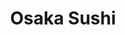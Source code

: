 ---
layout: place
title: "Osaka Sushi"
permalink: /pennsylvania/southampton/osaka-sushi.html
stateAbbr: PA
stateName: Pennsylvania
cityName: Southampton
seo:
  name: "Osaka Sushi"
  type: Restaurant
  links: http://www.osaka504.com/
description: "Looking for sushi in Southampton, Pennsylvania? Check out Osaka Sushi for a delightful Japanese dining experience. Enjoy a variety of sushi and other dishes ..."
place_id: ChIJMwBvMWGsxokR7whFki24wWE
photos:
  - name: >-
      places/ChIJMwBvMWGsxokR7whFki24wWE/photos/AeeoHcLRb-IqCKylF7l7Mxfqeh5fHVRddCMMdrm-R-Aq-GIE0BMN1tbdHI8FryynhkalCgJ7bf0237F93kqzUu5ZnbMIx8isv5vqThsQfURhOgSZBX8pA33BuIY_eWFGme_qmMoi_5CAdD8ARqmACKdPuf6SVS7eoxPMYdoF1hofiJr3xDEAkJSE_0w6W4_CD_Aa6sWK69N5vIIWutEDn3bzlIW9ZIUnVLHS5zcV7e9MAH28T1CL4rt4aDQE5M3raQvXUxXLsfEZZDlCO9SvWi09DWyzxeh1yTLlOPp2d604z2eDM1T9CEn3l7vMf-r7XMntA777aWx-8Kys32CfOZMS0x2sxHZpv4xyCD9vjgyKtugvaPAkYq8X7bgESvIUmudw1RQJLGQ0fzniiOFVEoLn_k8UMrVWecwn1lY04bEZAjMEUcIJ
    widthPx: 4032
    heightPx: 3024
    authorAttributions:
      - displayName: peter hahn
        uri: https://maps.google.com/maps/contrib/101599331997505172916
        photoUri: >-
          https://lh3.googleusercontent.com/a-/ALV-UjVWmZZjRXN8uY5Ze4SmPqSvKiSHlsbHaMvjkNMrXk56thlg7TvePQ=s100-p-k-no-mo
    flagContentUri: >-
      https://www.google.com/local/imagery/report/?cb_client=maps_api_places.places_api&image_key=!1e10!2sCIHM0ogKEICAgICWjvzRmQE&hl=en-US
    googleMapsUri: >-
      https://www.google.com/maps/place//data=!3m4!1e2!3m2!1sCIHM0ogKEICAgICWjvzRmQE!2e10!4m2!3m1!1s0x89c6ac61316f0033:0x61c1b82d924508ef
  - name: >-
      places/ChIJMwBvMWGsxokR7whFki24wWE/photos/AeeoHcIuGQ1P4znBmWm5bJnZRItJ3G-14m_WGL8CF1nG0VpjF60ca67qXhnIgrCi4zr783YtH_-Uh_sXn9S1gszeZSJITDGzUL59O7LEPj-SPzdwN50bDI392dFqIoKoJguwmIpsWL-AxT8zUEdC8URGIEEEIY0_MHcEnUJmFanppXQqfteis3gplIthfUyXTZZ0SGwUevp6S7qFGGX4mByGdr5kU4M_GtK-UdznKLRMN3EsYtYUfypUWhkA8gc1U8ry_dDTNHEH_CzJKn8XkDhH6zot0no5BVLVYqzdW7FGxbVcqQ
    widthPx: 2268
    heightPx: 4032
    authorAttributions:
      - displayName: osaka504
        uri: https://maps.google.com/maps/contrib/115275672870154813616
        photoUri: >-
          https://lh3.googleusercontent.com/a/ACg8ocIY5C93AsaYqJfxy8vtOGxfT-ys9R48_jdbXMaGWI3ohFK4CA=s100-p-k-no-mo
    flagContentUri: >-
      https://www.google.com/local/imagery/report/?cb_client=maps_api_places.places_api&image_key=!1e10!2sAF1QipM_0ccnl-YB8gwykjSKjRMzuukcHMffnsLkSjdG&hl=en-US
    googleMapsUri: >-
      https://www.google.com/maps/place//data=!3m4!1e2!3m2!1sAF1QipM_0ccnl-YB8gwykjSKjRMzuukcHMffnsLkSjdG!2e10!4m2!3m1!1s0x89c6ac61316f0033:0x61c1b82d924508ef
  - name: >-
      places/ChIJMwBvMWGsxokR7whFki24wWE/photos/AeeoHcKYky6sbiOEVkHlnFy4yk0x0HjFJsW5M7R7IDfeN7YaArNymyOdbj9sogFnGaec8SRdBZCqBYeSHpJFbMx00VChLHMdbXuCtkBeBup2wklsSr2nmTMdDEkUy4UtHnp7Wq-LulyT7xg_kV1NcqNVn35ZYJYEqOOXLUpjb-PZuEMVJmedY9e4hWkPSRD8p2DLy84Kr7f1Cjt-jPbQsfBuL3zxQpCPkQ1JxSXkCeDtTu10k6tPWZgToos_Tmq_VeREnMf-VbULwtB78mjK2hPhonuJCW3gdujI0FDdeXhTHW4l-EAm6FVhn5cmszPlk8Qxty4RNWnFNJjKClCsauUuj2UdROxe2Mji7AFCoDLY4CDWnNKtC8SmlDFbstpLj4bTYJGitCLMVavfz_dw5af2rEVjZN9wmNO8oB1bZAJpl2z-1YrT
    widthPx: 4032
    heightPx: 3024
    authorAttributions:
      - displayName: AC 生活vlog
        uri: https://maps.google.com/maps/contrib/113554314402178204387
        photoUri: >-
          https://lh3.googleusercontent.com/a-/ALV-UjV2V30d1WjcyHmF1Oo-91g9X91MhqbFBn3wHoSkqYx3ntPhmdaH=s100-p-k-no-mo
    flagContentUri: >-
      https://www.google.com/local/imagery/report/?cb_client=maps_api_places.places_api&image_key=!1e10!2sCIHM0ogKEICAgIDRq9qrowE&hl=en-US
    googleMapsUri: >-
      https://www.google.com/maps/place//data=!3m4!1e2!3m2!1sCIHM0ogKEICAgIDRq9qrowE!2e10!4m2!3m1!1s0x89c6ac61316f0033:0x61c1b82d924508ef
  - name: >-
      places/ChIJMwBvMWGsxokR7whFki24wWE/photos/AeeoHcJEr5MqG_abPLzL0Er5rzLCkZH65cuBg2Y-vZnF7ZFIIi3l5WsuOdIhtaqJjDMYar8qXuLpNCbSUCTr0oXUKrP4Hky51yeIMr1vvZ97FfyyDLq-hqF4oQgOuCuaUYNWJEXRhZmt__4inqF2ke1EusZbAgySpoqsJ5F7Byt9zflSPX5uFx_-v7Bwd3mJILSFGQ2fHP0VGlRLKePVQJO32cb7H7wuG8oiaXEiLZ_MGY-Lhm4GhDOR9wXkqdlX4xqgMosyGfbMC9QRGxK2TDTwoKLlA5WbLerW6WSbfXo38yZe2s_tchOdu3SBpJysdpC2AJSNfbWW5x4UhH5z0r1klqI9n5WIPU44iXVAV5JsbdGZFhxEzOWj9FMi_NkmW8vrPm1RV9z0_zcqfPScuZp_OehhNceS50RKuiZKoo8oK2rZi5Q
    widthPx: 4000
    heightPx: 3000
    authorAttributions:
      - displayName: Maryna Perepelyuk
        uri: https://maps.google.com/maps/contrib/116639938934057517059
        photoUri: >-
          https://lh3.googleusercontent.com/a-/ALV-UjWi2_XNRRkOTrhGJH0EPgWE3PMBsGoycwzfuI8Zl_grAdedLxM=s100-p-k-no-mo
    flagContentUri: >-
      https://www.google.com/local/imagery/report/?cb_client=maps_api_places.places_api&image_key=!1e10!2sCIHM0ogKEICAgICz5PKkqgE&hl=en-US
    googleMapsUri: >-
      https://www.google.com/maps/place//data=!3m4!1e2!3m2!1sCIHM0ogKEICAgICz5PKkqgE!2e10!4m2!3m1!1s0x89c6ac61316f0033:0x61c1b82d924508ef
  - name: >-
      places/ChIJMwBvMWGsxokR7whFki24wWE/photos/AeeoHcKL4d12SiSuLfes9s64fTLyl5pIlg7dVBu7Ug0iWBwlepzSaGVZ1a2TbN7BA9p4R3mISu8TJF597fsUp_TPfX4Ll51IzfaUQbmGYidioRpieZh5vtTUgiYMYh3V2JIykRCK-cDB6YazV65CmbAF8fUoSRIVOoYdg3sc9xYkcQQ-HJQylLH6N3oHUs2o5_kMwMuaYuNTwILNroe8zUJtbozHbvIRyPXlyGhxYew4y8k4DpQoTY6RmjtbaiOMArHd1UKKISBCUea7XujzN-uQboCXTqybHrAlVfEcCZWEJzwZ9ppPFZVdvrBBk97U2ct40BA7YSjq-_KSFZxcUkpbPNXyjs6cOMA5QKjq_yDmLoRT6-p0XXbjBVfe0bkXjjXVUhmjvMcWM5yp9YIsUXBEI8vGfEAa9KPxMBQIk6LyEdVCkR8
    widthPx: 1824
    heightPx: 3264
    authorAttributions:
      - displayName: Debra Dietz-Bergstrasser (Debbie)
        uri: https://maps.google.com/maps/contrib/115297654251535002989
        photoUri: >-
          https://lh3.googleusercontent.com/a/ACg8ocKggJ57pfQq_KouaEjqnRlxdlc64KNfvcB2_Nkb1bQlgKQ1XHuf=s100-p-k-no-mo
    flagContentUri: >-
      https://www.google.com/local/imagery/report/?cb_client=maps_api_places.places_api&image_key=!1e10!2sCIHM0ogKEICAgICcwu2H4QE&hl=en-US
    googleMapsUri: >-
      https://www.google.com/maps/place//data=!3m4!1e2!3m2!1sCIHM0ogKEICAgICcwu2H4QE!2e10!4m2!3m1!1s0x89c6ac61316f0033:0x61c1b82d924508ef
  - name: >-
      places/ChIJMwBvMWGsxokR7whFki24wWE/photos/AeeoHcLCgrMQoE3pDyk7H2daLmbUM9f3kiEh7IISCFCOdabyU6HmcEFIBlCtq9-oKj9KdA11cE5kCil7RP6WjzigPyTLju92Lq9w5Nep8yIKWmuRPkuzOxL-vTQbvs0GhZlCz33RDOax9wgGH8sakTNmMP3Qw3Gzjn6wdPp_vu9mIWQ64ZK_0-ylink0WdRHLOsjwr9InsS0_HAwkhFG1xhHTky74zNnG1qYEp01OXwJ7bFHbKdnHjVdjVUQFtyc6GeJtM346oo_8EWQAXlqvSnwiYNRODrDBDISic9_xmr2T_IPc1J-TI5w67xRVo0tNR0P6TzAhOhwhB6RmYw4p3-UcM1wT4Q_FQegQBZ4SEHCR9Z0kKNTV3UWxoazoKFz6GOe0eFa-1YnyCEoVAcuUDfNS7gx6i8cYsZ2C1S8Pce50juSodwN
    widthPx: 2991
    heightPx: 1999
    authorAttributions:
      - displayName: Maria Nishporenko
        uri: https://maps.google.com/maps/contrib/114108011265059938460
        photoUri: >-
          https://lh3.googleusercontent.com/a-/ALV-UjUwICVTPONziF3Y0KXQWh1D2W5bLv5_b0_aJGerFcW0ykopyu3rVA=s100-p-k-no-mo
    flagContentUri: >-
      https://www.google.com/local/imagery/report/?cb_client=maps_api_places.places_api&image_key=!1e10!2sCIHM0ogKEICAgIC_wfn4kQE&hl=en-US
    googleMapsUri: >-
      https://www.google.com/maps/place//data=!3m4!1e2!3m2!1sCIHM0ogKEICAgIC_wfn4kQE!2e10!4m2!3m1!1s0x89c6ac61316f0033:0x61c1b82d924508ef
  - name: >-
      places/ChIJMwBvMWGsxokR7whFki24wWE/photos/AeeoHcKpW2PtjbaZGRGpKHHn-W2Db00gHwgxlhYevGiunAVyaQuBCYljlNpc7yTlLURN65LvpzDUR1OZEUyQ199JlWk0z-eFS_Gd5igIAQlHg7rYJQATK7wTAC9Y1RvKOb-btGfOcaQbBvnsgtmEHceu3lJDgBASMziyVPVlBOeIWZtZHvDu6keGZz2lr7Alg4UOqIEbqfjysrwQXmi5IJmoDsXgxtCkPXz62qWt5ZgVvbhzRv0GsQhqNcSV4UXYb48iqGe4yFfitTzxWyesHa2sbRCWaYUPpzf9Ma3ZLHlbr3RwAgVpM_W78lByK8sRsxJeFdLK-Ltek6Q0JlTaphMoO4caZQqrCnaaIhWiDAZJxe-5k_oJBFFEX5ZM9-w8BUpCHnTpNgMIk_0IBv9B9o80648u2HuCTj8N6nPdDNp5txQ
    widthPx: 3000
    heightPx: 4000
    authorAttributions:
      - displayName: Chuck Harris
        uri: https://maps.google.com/maps/contrib/110506937960220577112
        photoUri: >-
          https://lh3.googleusercontent.com/a/ACg8ocJWI-K1RjskcrrHD0njkTIHrQdKWIqdL_6ulgFowUn5r30zTNlA=s100-p-k-no-mo
    flagContentUri: >-
      https://www.google.com/local/imagery/report/?cb_client=maps_api_places.places_api&image_key=!1e10!2sCIHM0ogKEICAgICWk5H2Dg&hl=en-US
    googleMapsUri: >-
      https://www.google.com/maps/place//data=!3m4!1e2!3m2!1sCIHM0ogKEICAgICWk5H2Dg!2e10!4m2!3m1!1s0x89c6ac61316f0033:0x61c1b82d924508ef
  - name: >-
      places/ChIJMwBvMWGsxokR7whFki24wWE/photos/AeeoHcLTgrDkcOEtsJNf5uuEded9tlcvfjRnINo6DicmzqfRtU5QxcSGSWo522VFuREiFKc3Vs3khxRRbsweiNYyH1lfMGfNUpBjw9-8r6Q6Xm6bv5CcS8lEBuAEkaP0ltBkqSkOzT_5mcbpPvVecJ9B3LVk4wPQztspL9_Ba8hN5W3FZC0OX4fAqZ4s66miSCyQX_hwfjH3SKLxDHxXH4PX33K51xw5SN2HaiICgk3RwF5IUC7XBXWuAUWhgxeQI8YaMwoXJqYhkIHnoimLzxzFVsXLlu38mI9bLfdlu-Q4eHAeaazfLGUGggyrOS7jmHD0H9S3RPmtvF2FjuUKDyZ4Kl_n3TpHx4q627fUq4MRMUPrfnbWAuktAh1T_p1B7_jnVnPdoq2uR62dPhdT4a0aoloHEfN1WhFOpfDNTMY_tdcruw
    widthPx: 4800
    heightPx: 2700
    authorAttributions:
      - displayName: Angela Argenti
        uri: https://maps.google.com/maps/contrib/101703902777615084290
        photoUri: >-
          https://lh3.googleusercontent.com/a-/ALV-UjVNhZfsrZC0yC_mnJsmk0Oz2s3whC6Cv8r2SsBcR0RmTBuI2fg=s100-p-k-no-mo
    flagContentUri: >-
      https://www.google.com/local/imagery/report/?cb_client=maps_api_places.places_api&image_key=!1e10!2sCIHM0ogKEICAgICEhsWLbQ&hl=en-US
    googleMapsUri: >-
      https://www.google.com/maps/place//data=!3m4!1e2!3m2!1sCIHM0ogKEICAgICEhsWLbQ!2e10!4m2!3m1!1s0x89c6ac61316f0033:0x61c1b82d924508ef
  - name: >-
      places/ChIJMwBvMWGsxokR7whFki24wWE/photos/AeeoHcK1RmkGxC6MKN4gqCxv57cSacGqROWIZXn8dabNXUT2PY4jLclAFghIbhDUeqmGY5r53sGNqMFz6fEAtQKUWjHxVZqxFlqQs8_3sgBzCJOZRsB06evlG_6UDVBAeGgJBywnAbKto9gES44Mln3BXwvL-rqENUsDPUTlQ1ujkuvBzhAvXujUkUovxM-dagikqTToCbBZWYtT95q3JG63u0zO0raxJCb2HFWwNM4tj_3SH3pyzo3_6VJwjfOYTEKRJbxoOAvnRZx7-BngHA3FA1cDyW7fNm8hiMzneGPRBOXXwWSOl5TUc9gel7tnT3-emQpMYA9mk6Vj052aDb7oMiUh10nXAGQnYHgK6YCf5rmJ052K7i_DcBPU0jCZrVZRTX8yggomKEg_oN4Qs-k0YXmLBsojd3Xi71kmxZ5gNys8V-k
    widthPx: 4000
    heightPx: 3000
    authorAttributions:
      - displayName: A A
        uri: https://maps.google.com/maps/contrib/115756857804919134339
        photoUri: >-
          https://lh3.googleusercontent.com/a/ACg8ocIyhCIs3xYh1Ajl-YJnLQMDpgBz64yeByKpMmRYyJJKeHsMliQQ=s100-p-k-no-mo
    flagContentUri: >-
      https://www.google.com/local/imagery/report/?cb_client=maps_api_places.places_api&image_key=!1e10!2sCIHM0ogKEICAgID_5cym1AE&hl=en-US
    googleMapsUri: >-
      https://www.google.com/maps/place//data=!3m4!1e2!3m2!1sCIHM0ogKEICAgID_5cym1AE!2e10!4m2!3m1!1s0x89c6ac61316f0033:0x61c1b82d924508ef
  - name: >-
      places/ChIJMwBvMWGsxokR7whFki24wWE/photos/AeeoHcJ4bhmzaI6hdl6rV718vv47xz6P5_Js9M9gfCJ71oe4nzTMbM3q2PB86_Sar-RRCEA7NHW-mkYJhmZLfCxY2ntQQl0tB9O967PjdcivkQq5I1gF6PVM6mMp2PFoleOVOM3ZlwvukpphBX6ZnzBuNA4G0lssIe22O25lrB_ag32hv9baCHNzX9nbzZwQ4x9rtOwq8PH3wNJJifTsqx918cuYnd4zA33dcmadmX9q-J6izjuMTwSLYQ0RDBoUWRahKj_E3LNrB04ajexD720RYgt8kUrMrnXm9BOvLu6WcE_WrdekMFB-co-W_w3AuEPR4NljwrtlH2P0dwJa5ijFuJFGpE5A2eR_0A7VP9Dn4_3xZLFqAC0Ec5FpPsyToT9SM28NV0y1lqVbmKXrO10wlMbNTUolF6-bB-q66ub5aaldr_Is
    widthPx: 4000
    heightPx: 3000
    authorAttributions:
      - displayName: Chuck Harris
        uri: https://maps.google.com/maps/contrib/110506937960220577112
        photoUri: >-
          https://lh3.googleusercontent.com/a/ACg8ocJWI-K1RjskcrrHD0njkTIHrQdKWIqdL_6ulgFowUn5r30zTNlA=s100-p-k-no-mo
    flagContentUri: >-
      https://www.google.com/local/imagery/report/?cb_client=maps_api_places.places_api&image_key=!1e10!2sCIHM0ogKEICAgICWk5GO0AE&hl=en-US
    googleMapsUri: >-
      https://www.google.com/maps/place//data=!3m4!1e2!3m2!1sCIHM0ogKEICAgICWk5GO0AE!2e10!4m2!3m1!1s0x89c6ac61316f0033:0x61c1b82d924508ef
address: 504 Second Street Pike, Southampton, PA 18966, USA
street: 504 Second Street Pike
city: Southampton
state: PA
zip: '18966'
country: USA
neighborhood: Southampton
latitude: '40.170424'
longitude: '-75.046216'
accessibility_options:
  wheelchairAccessibleParking: true
  wheelchairAccessibleEntrance: true
  wheelchairAccessibleRestroom: true
  wheelchairAccessibleSeating: true
business_status: OPERATIONAL
name: Osaka Sushi
google_maps_links:
  directionsUri: >-
    https://www.google.com/maps/dir//''/data=!4m7!4m6!1m1!4e2!1m2!1m1!1s0x89c6ac61316f0033:0x61c1b82d924508ef!3e0
  placeUri: https://maps.google.com/?cid=7044113798051203311
  writeAReviewUri: >-
    https://www.google.com/maps/place//data=!4m3!3m2!1s0x89c6ac61316f0033:0x61c1b82d924508ef!12e1
  reviewsUri: >-
    https://www.google.com/maps/place//data=!4m4!3m3!1s0x89c6ac61316f0033:0x61c1b82d924508ef!9m1!1b1
  photosUri: >-
    https://www.google.com/maps/place//data=!4m3!3m2!1s0x89c6ac61316f0033:0x61c1b82d924508ef!10e5
primary_type: Sushi Restaurant
opening_hours:
  regular: null
  current: null
secondary_opening_hours:
  regular:
    weekdayDescriptions: null
    type: null
  current:
    weekdayDescriptions: null
    type: null
phone: (215) 942-8802
price_level: PRICE_LEVEL_INEXPENSIVE
price_range: $10 &ndash; $20
rating: '4.4'
rating_count: 215
website: http://www.osaka504.com/
reviews: null
parking_options: null
payment_options: null
allow_dogs: null
curbside_pickup: null
delivery: null
dine_in: null
good_for_children: null
good_for_groups: null
good_for_sports: null
live_music: null
menu_for_children: null
outdoor_seating: null
reservable: null
restroom: null
serves_beer: null
serves_breakfast: null
serves_brunch: null
serves_cocktails: null
serves_coffee: null
serves_dinner: null
serves_dessert: null
serves_lunch: null
serves_vegetarian_food: null
serves_wine: null
takeout: null
summary: null

---